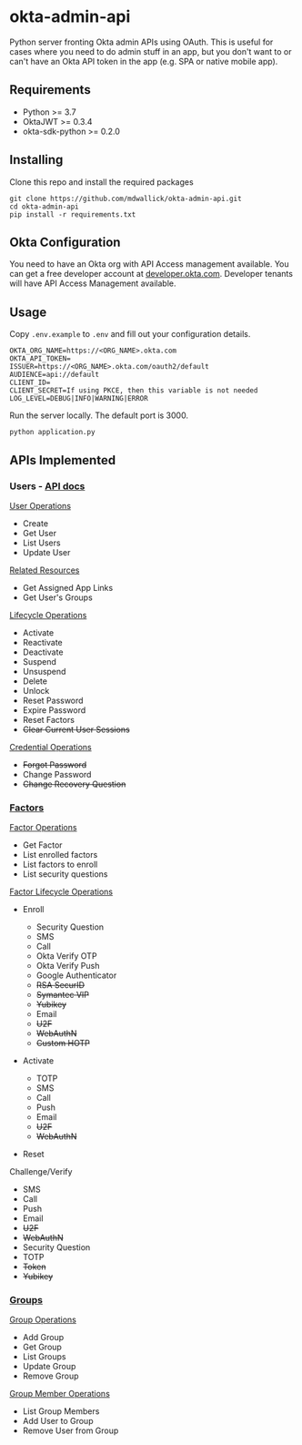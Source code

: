 # okta-admin-api

Python server fronting Okta admin APIs using OAuth. This is useful for
cases where you need to do admin stuff in an app, but you don't want to
or can't have an Okta API token in the app (e.g. SPA or native mobile app).

## Requirements

* Python >= 3.7
* OktaJWT >= 0.3.4
* okta-sdk-python >= 0.2.0

## Installing

Clone this repo and install the required packages

```shell
git clone https://github.com/mdwallick/okta-admin-api.git
cd okta-admin-api
pip install -r requirements.txt
```

## Okta Configuration

You need to have an Okta org with API Access management available. You can
get a free developer account at [developer.okta.com](https://developer.okta.com).
Developer tenants will have API Access Management available.

## Usage

Copy `.env.example` to `.env` and fill out your configuration details.

```shell
OKTA_ORG_NAME=https://<ORG_NAME>.okta.com
OKTA_API_TOKEN=
ISSUER=https://<ORG_NAME>.okta.com/oauth2/default
AUDIENCE=api://default
CLIENT_ID=
CLIENT_SECRET=If using PKCE, then this variable is not needed
LOG_LEVEL=DEBUG|INFO|WARNING|ERROR
```

Run the server locally. The default port is 3000.

```shell
python application.py
```

## APIs Implemented

### Users - [API docs](https://developer.okta.com/docs/reference/api/users/)

[User Operations](https://developer.okta.com/docs/reference/api/users/#user-operations)

* Create
* Get User
* List Users
* Update User

[Related Resources](https://developer.okta.com/docs/reference/api/users/#related-resources)

* Get Assigned App Links
* Get User's Groups

[Lifecycle Operations](https://developer.okta.com/docs/reference/api/users/#lifecycle-operations)

* Activate
* Reactivate
* Deactivate
* Suspend
* Unsuspend
* Delete
* Unlock
* Reset Password
* Expire Password
* Reset Factors
* ~~Clear Current User Sessions~~

[Credential Operations](https://developer.okta.com/docs/reference/api/users/#credential-operations)

* ~~Forgot Password~~
* Change Password
* ~~Change Recovery Question~~

### [Factors](https://developer.okta.com/docs/reference/api/factors/)

[Factor Operations](https://developer.okta.com/docs/reference/api/factors/#factor-operations)

* Get Factor
* List enrolled factors
* List factors to enroll
* List security questions

[Factor Lifecycle Operations](https://developer.okta.com/docs/reference/api/factors/#factor-lifecycle-operations)

* Enroll

  * Security Question
  * SMS
  * Call
  * Okta Verify OTP
  * Okta Verify Push
  * Google Authenticator
  * ~~RSA SecurID~~
  * ~~Symantec VIP~~
  * ~~Yubikey~~
  * Email
  * ~~U2F~~
  * ~~WebAuthN~~
  * ~~Custom HOTP~~

* Activate

  * TOTP
  * SMS
  * Call
  * Push
  * Email
  * ~~U2F~~
  * ~~WebAuthN~~

* Reset

Challenge/Verify

* SMS
* Call
* Push
* Email
* ~~U2F~~
* ~~WebAuthN~~
* Security Question
* TOTP
* ~~Token~~
* ~~Yubikey~~

### [Groups](https://developer.okta.com/docs/reference/api/groups/)

[Group Operations](https://developer.okta.com/docs/reference/api/groups/#group-operations)

* Add Group
* Get Group
* List Groups
* Update Group
* Remove Group

[Group Member Operations](https://developer.okta.com/docs/reference/api/groups/#group-member-operations)

* List Group Members
* Add User to Group
* Remove User from Group
